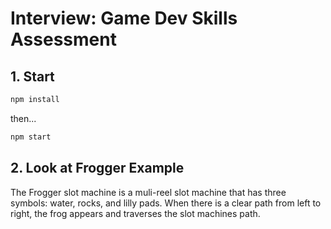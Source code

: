 # Interview: Game Dev Skills Assessment

## 1. Start

```sh
npm install
```
then...

```sh
npm start
```
## 2. Look at Frogger Example
The Frogger slot machine is a muli-reel slot machine that has three symbols: water, rocks, and lilly pads. When there is a clear path from left to right, the frog appears and traverses the slot machines path.
